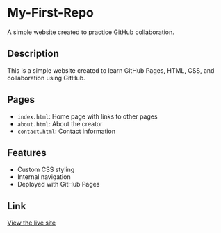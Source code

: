 # My-First-Repo
A simple website created to practice GitHub collaboration.

## Description
This is a simple website created to learn GitHub Pages, HTML, CSS, and collaboration using GitHub.

## Pages
- `index.html`: Home page with links to other pages
- `about.html`: About the creator
- `contact.html`: Contact information

## Features
- Custom CSS styling
- Internal navigation
- Deployed with GitHub Pages

## Link
[View the live site](https://iitroublesii.github.io/My-First-Repo/)
